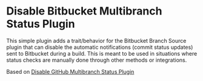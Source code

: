 # Disable Bitbucket Multibranch Status Plugin

This simple plugin adds a trait/behavior for the Bitbucket Branch Source plugin that can disable
the automatic notifications (commit status updates) sent to Bitbucket during a build.  This is meant
to be used in situations where status checks are manually done through other methods or
integrations.

Based on [Disable GitHub Multibranch Status Plugin](https://github.com/bluesliverx/disable-github-multibranch-status-plugin)